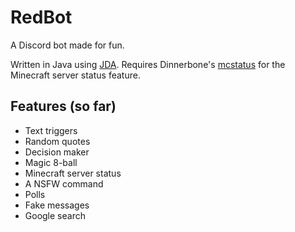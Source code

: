 # RedBot

A Discord bot made for fun.

Written in Java using [JDA](https://github.com/DV8FromTheWorld/JDA).
Requires Dinnerbone's [mcstatus](https://github.com/Dinnerbone/mcstatus) for the Minecraft server status feature.

## Features (so far)

* Text triggers
* Random quotes
* Decision maker
* Magic 8-ball
* Minecraft server status
* A NSFW command
* Polls
* Fake messages
* Google search
